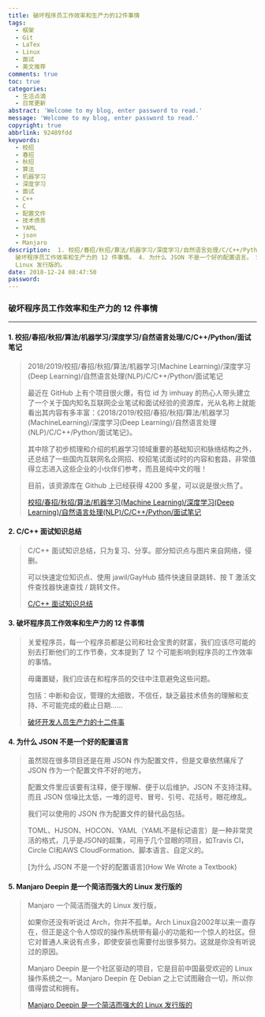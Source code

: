 ```yaml
---
title: 破坏程序员工作效率和生产力的12件事情
tags:
  - 框架
  - Git
  - LaTex
  - Linux
  - 面试
  - 美文推荐
comments: true
toc: true
categories:
  - 生活点滴
  - 日常更新
abstract: 'Welcome to my blog, enter password to read.'
message: 'Welcome to my blog, enter password to read.'
copyright: true
abbrlink: 92489fdd
keywords:
  - 校招
  - 春招
  - 秋招
  - 算法
  - 机器学习
  - 深度学习
  - 面试
  - C++
  - C
  - 配置文件
  - 技术债务
  - YAML
  - json
  - Manjaro
description:  1. 校招/春招/秋招/算法/机器学习/深度学习/自然语言处理/C/C++/Python/面试笔记。 2. C/C++ 面试知识总结。 3.
  破坏程序员工作效率和生产力的 12 件事情。 4. 为什么 JSON 不是一个好的配置语言。 5. Manjaro Deepin 是一个简洁而强大的
  Linux 发行版的。
date: 2018-12-24 08:47:50
password:
---
```

<script type="text/javascript" src="/js/src/bai.js"></script>

### 破坏程序员工作效率和生产力的 12 件事情
---
#### 1. 校招/春招/秋招/算法/机器学习/深度学习/自然语言处理/C/C++/Python/面试笔记

> 2018/2019/校招/春招/秋招/算法/机器学习(Machine Learning)/深度学习(Deep Learning)/自然语言处理(NLP)/C/C++/Python/面试笔记
>
> 最近在 GitHub 上有个项目很火爆，有位 id 为 imhuay 的热心人带头建立了一个关于国内知名互联网企业笔试和面试经验的资源库，光从名称上就能看出其内容有多丰富：《2018/2019/校招/春招/秋招/算法/机器学习(MachineLearning)/深度学习(Deep Learning)/自然语言处理(NLP)/C/C++/Python/面试笔记》。
>
> 其中除了初步梳理和介绍的机器学习领域重要的基础知识和脉络结构之外，还总结了一些国内互联网名企网招、校招笔试面试时的内容和套路，非常值得立志进入这些企业的小伙伴们参考，而且是纯中文的哦！
>
> 目前，该资源库在 Github 上已经获得 4200 多星，可以说是很火热了。
>
> [校招/春招/秋招/算法/机器学习(Machine Learning)/深度学习(Deep Learning)/自然语言处理(NLP)/C/C++/Python/面试笔记](https://github.com/imhuay/Algorithm_Interview_Notes-Chinese)


#### 2. C/C++ 面试知识总结
> C/C++ 面试知识总结，只为复习、分享。部分知识点与图片来自网络，侵删。
>
> 可以快速定位知识点、使用 jawil/GayHub 插件快速目录跳转、按 T 激活文件查找器快速查找 / 跳转文件。
>
>
> [ C/C++ 面试知识总结](https://github.com/huihut/interview)

#### 3. 破坏程序员工作效率和生产力的 12 件事情
> 关爱程序员，每一个程序员都是公司和社会宝贵的财富，我们应该尽可能的别去打断他们的工作节奏，文本提到了 12 个可能影响到程序员的工作效率的事情。
>
> 毋庸置疑，我们应该在和程序员的交往中注意避免这些问题。
>
> 包括：中断和会议，管理的太细致，不信任，缺乏最技术债务的理解和支持、不可能完成的截止日期……
>
> [破坏开发人员生产力的十二件事](https://anaxi.com/blog/2018/10/15/top-12-things-that-destroy-developer-productivity/)

#### 4. 为什么 JSON 不是一个好的配置语言
> 虽然现在很多项目还是在用 JSON 作为配置文件，但是文章依然痛斥了 JSON 作为一个配置文件不好的地方。
>
> 配置文件里应该要有注释，便于理解、便于以后维护。JSON 不支持注释。而且 JSON 信噪比太低，一堆的逗号、冒号、引号、花括号，眼花缭乱。
>
> 我们可以使用的 JSON 作为配置文件的替代品包括。
>
> TOML、HJSON、HOCON、YAML（YAML不是标记语言）是一种非常灵活的格式，几乎是JSON的超集，可用于几个显眼的项目，如Travis CI，Circle CI和AWS CloudFormation、脚本语言、自定义的。
>
> [为什么 JSON 不是一个好的配置语言](How We Wrote a Textbook)

#### 5. Manjaro Deepin 是一个简洁而强大的 Linux 发行版的
> Manjaro 一个简洁而强大的 Linux 发行版，
>
> 如果你还没有听说过 Arch，你并不孤单。Arch Linux自2002年以来一直存在，但正是这个令人惊叹的操作系统带有最小的功能和一个惊人的社区。但它对普通人来说有点多，即使安装也需要付出很多努力。这就是你没有听说过的原因。
>
>
> Manjaro Deepin 是一个社区驱动的项目，它是目前中国最受欢迎的 Linux 操作系统之一。Manjaro Deepin 在 Debian 之上它试图融合一切，所以你值得尝试和拥有。
>
> [Manjaro Deepin 是一个简洁而强大的 Linux 发行版的](https://hackernoon.com/manjaro-deepin-review-a-clean-minimal-and-powerful-linux-distro-6c0ccac04cd8)
